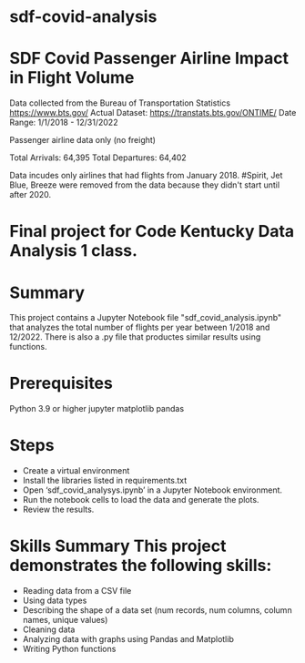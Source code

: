 # sdf-covid-analysis
# SDF Covid Passenger Airline Impact in Flight Volume

Data collected from the Bureau of Transportation Statistics
https://www.bts.gov/
Actual Dataset: https://transtats.bts.gov/ONTIME/
Date Range: 1/1/2018 - 12/31/2022

Passenger airline data only (no freight)

  Total Arrivals: 64,395
Total Departures: 64,402

Data incudes only airlines that had flights from January 2018. #Spirit, Jet Blue, Breeze were removed from the data because they didn't start until after 2020.


# Final project for Code Kentucky Data Analysis 1 class.

# Summary

This project contains a Jupyter Notebook file "sdf_covid_analysis.ipynb" that analyzes the total number of flights per year between 1/2018 and 12/2022. There is also a .py file that productes similar results using functions.

# Prerequisites

 Python 3.9 or higher
 jupyter
 matplotlib
 pandas

# Steps

* Create a virtual environment
* Install the libraries listed in requirements.txt
* Open ‘sdf_covid_analysys.ipynb’ in a Jupyter Notebook environment.
* Run the notebook cells to load the data and generate the plots.
* Review the results.

# Skills Summary This project demonstrates the following skills:

* Reading data from a CSV file
* Using data types
* Describing the shape of a data set (num records, num columns, column names, unique values)
* Cleaning data
* Analyzing data with graphs using Pandas and Matplotlib
* Writing Python functions
